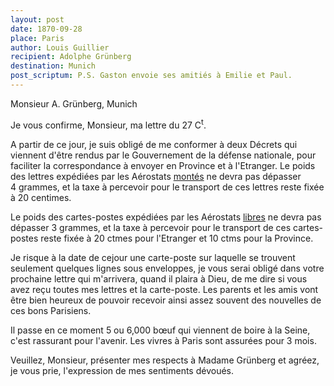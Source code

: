 ```yaml
---
layout: post
date: 1870-09-28
place: Paris
author: Louis Guillier
recipient: Adolphe Grünberg
destination: Munich
post_scriptum: P.S. Gaston envoie ses amitiés à Emilie et Paul.
---
```


Monsieur A. Grünberg, Munich


Je vous confirme, Monsieur, ma lettre du 27 C<sup>t</sup>.

A partir de ce jour, je suis obligé de me conformer à deux Décrets qui viennent
d'être rendus par le Gouvernement de la défense nationale, pour faciliter la
correspondance à envoyer en Province et à l'Etranger. Le poids des lettres
expédiées par les Aérostats <ins>montés</ins> ne devra pas dépasser 4 grammes, et la
taxe à percevoir pour le transport de ces lettres reste fixée à 20 centimes.

Le poids des cartes-postes expédiées par les Aérostats <ins>libres</ins> ne
devra pas dépasser 3 grammes, et la taxe à percevoir pour le transport de ces
cartes-postes reste fixée à 20 ctmes pour l'Etranger et 10 ctms pour la
Province.

Je risque à la date de cejour une carte-poste sur laquelle se trouvent
seulement quelques lignes sous enveloppes, je vous serai obligé dans votre
prochaine lettre qui m'arrivera, quand il plaira à Dieu, de me dire si vous
avez reçu toutes mes lettres et la carte-poste. Les parents et les amis vont
être bien heureux de pouvoir recevoir ainsi assez souvent des nouvelles de ces
bons Parisiens.

Il passe en ce moment 5 ou 6,000 bœuf qui viennent de boire à la Seine, c'est
rassurant pour l'avenir. Les vivres à Paris sont assurées pour 3 mois.

Veuillez, Monsieur, présenter mes respects à Madame Grünberg et agréez, je vous
prie, l'expression de mes sentiments dévoués.
